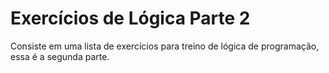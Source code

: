 # Exercícios de Lógica Parte 2
Consiste em uma lista de exercícios para treino de lógica de programação, essa é a segunda parte.
